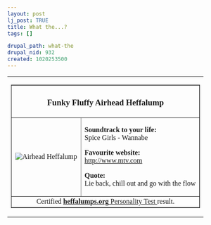 ```yaml
--- 
layout: post
lj_post: TRUE
title: What the...?
tags: []

drupal_path: what-the
drupal_nid: 932
created: 1020253500
---
```

<table><tr><td>
<font face="verdana">
<table border="1"><tr> <td border="1" colspan="2"><h3><center> 
Funky Fluffy Airhead Heffalump </center></h3></td></tr><tr><td border="1">
<img src="http://www.heffalumps.org/test/airhead.gif"
 alt="Airhead Heffalump"></td><td border="1">
<p><b>Soundtrack to your life:</b><br>
 Spice Girls - Wannabe </p>
<p><b>Favourite website:</b><br>
 <a href="http://www.mtv.com">http://www.mtv.com</a> </p>
<p><b>Quote:</b><br>
 Lie back, chill out and go with the flow </p>
</td></tr><tr>
<td colspan="2"><center>Certified
 <a href="http://www.heffalumps.org/test/">
 <b>heffalumps.org</b> Personality Test </a>
 result.</center></td>
</tr></table></font></td></tr></table>
